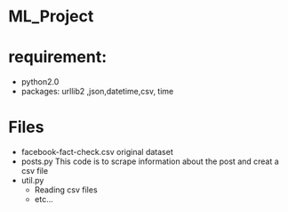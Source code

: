 # ML_Project

# requirement: 
- python2.0
- packages:  urllib2 ,json,datetime,csv, time

# Files
- facebook-fact-check.csv
  original dataset
- posts.py
  This code is to scrape information about the post and creat a csv file
- util.py
  - Reading csv files
  - etc...

